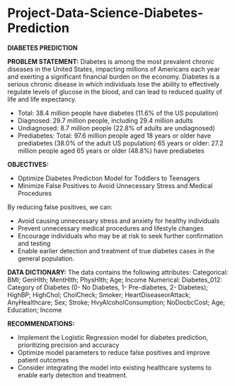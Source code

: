 # Project-Data-Science-Diabetes-Prediction

**DIABETES PREDICTION**

**PROBLEM STATEMENT:** 
Diabetes is among the most prevalent chronic diseases in the United States, impacting millions of Americans each year and exerting a significant financial burden on the economy. Diabetes is a serious chronic disease in which individuals lose the ability to effectively regulate levels of glucose in the blood, and can lead to reduced quality of life and life expectancy.

- Total: 38.4 million people have diabetes (11.6% of the US population)
- Diagnosed: 29.7 million people, including 29.4 million adults
- Undiagnosed: 8.7 million people (22.8% of adults are undiagnosed)
- Prediabetes: Total: 97.6 million people aged 18 years or older have prediabetes (38.0% of the adult US population) 65 years or older: 27.2 million people aged 65 years or older (48.8%) have prediabetes

**OBJECTIVES:**
- Optimize Diabetes Prediction Model for Toddlers to Teenagers
- Minimize False Positives to Avoid Unnecessary Stress and Medical Procedures

By reducing false positives, we can:
- Avoid causing unnecessary stress and anxiety for healthy individuals
- Prevent unnecessary medical procedures and lifestyle changes
- Encourage individuals who may be at risk to seek further confirmation and testing
- Enable earlier detection and treatment of true diabetes cases in the general population.

**DATA DICTIONARY:**
The data contains the following attributes:
Categorical:
BMI; GenHlth; MentHlth; PhysHlth; Age; Income
Numerical:
Diabetes_012: Category of Diabetes (0- No Diabetes, 1- Pre-diabetes, 2- Diabetes); HighBP; HighChol; CholCheck; Smoker; HeartDiseaseorAttack; AnyHealthcare; Sex; Stroke; HvyAlcoholConsumption; NoDocbcCost; Age; Education; Income

**RECOMMENDATIONS:**
- Implement the Logistic Regression model for diabetes prediction, prioritizing precision and accuracy
- Optimize model parameters to reduce false positives and improve patient outcomes
- Consider integrating the model into existing healthcare systems to enable early detection and treatment.
